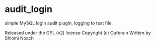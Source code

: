 audit_login
===========

simple MySQL login audit plugin, logging to text file.

Released under the GPL (v2) license
Copyright (c) Outbrain
Written by Shlomi Noach

